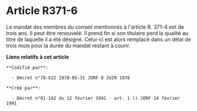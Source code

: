 # Article R371-6

Le mandat des membres du conseil mentionnés à l'article R. 371-4 est de trois ans. Il peut être renouvelé. Il prend fin si
son titulaire perd la qualité au titre de laquelle il a été désigné. Celui-ci est alors remplacé dans un délai de trois mois
pour la durée du mandat restant à courir.

**Liens relatifs à cet article**

	**Codifié par**:

	  - Décret n°78-622 1978-05-31 JORF 8 JUIN 1978

	**Créé par**:

	  - Décret n°91-162 du 12 février 1991 - art. 1 () JORF 14 février 1991
